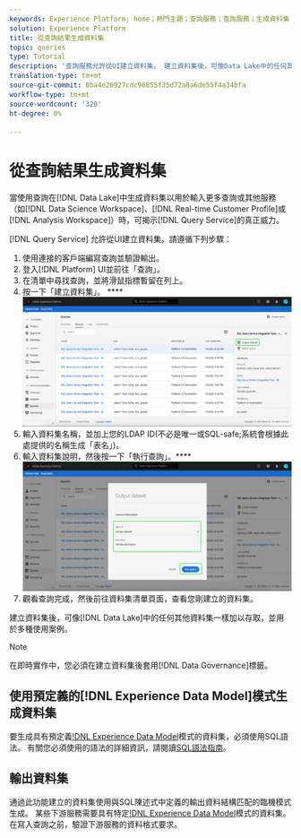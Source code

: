 ```yaml
---
keywords: Experience Platform; home；熱門主題；查詢服務；查詢服務；生成資料集；生成資料集；建立資料集；
solution: Experience Platform
title: 從查詢結果生成資料集
topic: queries
type: Tutorial
description: '查詢服務允許從UI建立資料集。 建立資料集後，可像Data Lake中的任何其他資料集一樣加以存取，並用於多種使用案例。 '
translation-type: tm+mt
source-git-commit: 0ba4e26927cdc96855f35d72a8a6de55f4a34bfa
workflow-type: tm+mt
source-wordcount: '320'
ht-degree: 0%

---
```



# 從查詢結果生成資料集

當使用查詢在[!DNL Data Lake]中生成資料集以用於輸入更多查詢或其他服務（如[!DNL Data Science Workspace]、[!DNL Real-time Customer Profile]或[!DNL Analysis Workspace]）時，可揭示[!DNL Query Service]的真正威力。

[!DNL Query Service] 允許從UI建立資料集。請遵循下列步驟：

1. 使用連接的客戶端編寫查詢並驗證輸出。
2. 登入[!DNL Platform] UI並前往「查詢」。
3. 在清單中尋找查詢，並將滑鼠指標暫留在列上。
4. 按一下「建立資料集」。 ****![影像](../images/ui/output-dataset.png)
5. 輸入資料集名稱，並加上您的LDAP ID(不必是唯一或SQL-safe;系統會根據此處提供的名稱生成「表名」)。
6. 輸入資料集說明，然後按一下「執行查詢」。****![影像](../images/ui/run-query.png)
7. 觀看查詢完成，然後前往資料集清單頁面，查看您剛建立的資料集。

建立資料集後，可像[!DNL Data Lake]中的任何其他資料集一樣加以存取，並用於多種使用案例。

>[!NOTE]
>
>在即時實作中，您必須在建立資料集後套用[!DNL Data Governance]標籤。

## 使用預定義的[!DNL Experience Data Model]模式生成資料集

要生成具有預定義[!DNL Experience Data Model](XDM)模式的資料集，必須使用SQL語法。 有關您必須使用的語法的詳細資訊，請閱讀[SQL語法指南](../sql/syntax.md#create-table-as-select)。

## 輸出資料集

通過此功能建立的資料集使用與SQL陳述式中定義的輸出資料結構匹配的臨機模式生成。 某些下游服務需要具有特定[!DNL Experience Data Model](XDM)模式的資料集。 在寫入查詢之前，驗證下游服務的資料格式要求。